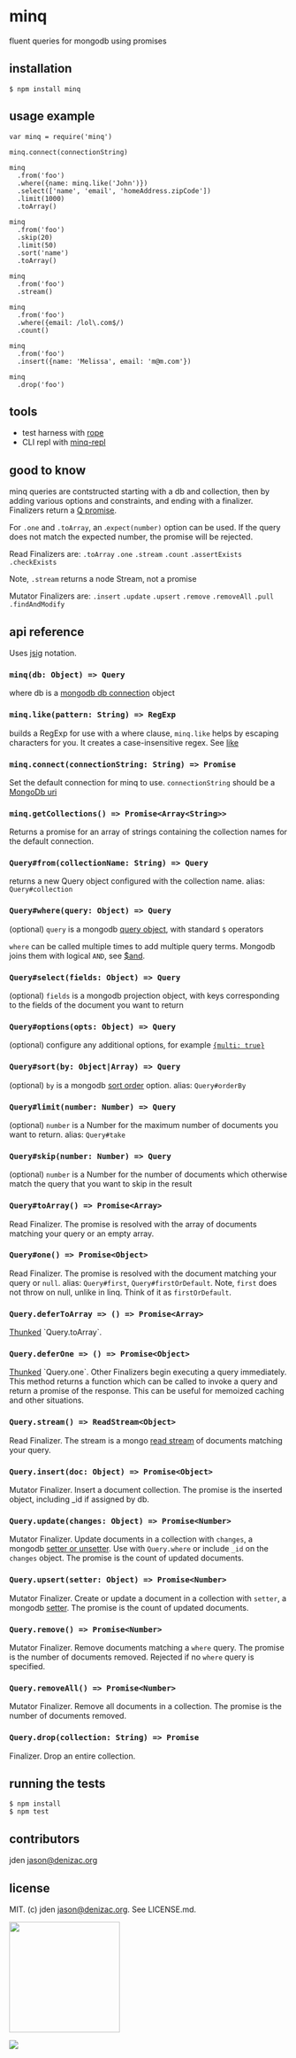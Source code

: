 # minq
fluent queries for mongodb using promises

## installation

    $ npm install minq

## usage example

    var minq = require('minq')

    minq.connect(connectionString)

    minq
      .from('foo')
      .where({name: minq.like('John')})
      .select(['name', 'email', 'homeAddress.zipCode'])
      .limit(1000)
      .toArray()

    minq
      .from('foo')
      .skip(20)
      .limit(50)
      .sort('name')
      .toArray()

    minq
      .from('foo')
      .stream()

    minq
      .from('foo')
      .where({email: /lol\.com$/)
      .count()

    minq
      .from('foo')
      .insert({name: 'Melissa', email: 'm@m.com'})

    minq
      .drop('foo')

## tools
- test harness with [rope](https://github.com/jden/rope)
- CLI repl with [minq-repl](https://github.com/jden/minq-repl)

## good to know

minq queries are contstructed starting with a db and collection, then by adding various options and constraints, and ending with a finalizer. Finalizers return a [Q promise](https://npmjs.org/package/q).

For `.one` and `.toArray`, an .`expect(number)` option can be used. If the query does not match the expected number, the promise will be rejected.

Read Finalizers are: `.toArray` `.one` `.stream` `.count` `.assertExists` `.checkExists`

Note, `.stream` returns a node Stream, not a promise

Mutator Finalizers are: `.insert` `.update` `.upsert` `.remove` `.removeAll` `.pull` `.findAndModify`

## api reference

Uses [jsig](https://github.org/jden/jsig) notation.

### `minq(db: Object) => Query`
where db is a [mongodb db connection](http://mongodb.github.com/node-mongodb-native/api-generated/db.html) object

### `minq.like(pattern: String) => RegExp`
builds a RegExp for use with a where clause, `minq.like` helps by escaping characters for you. It creates a case-insensitive regex. See [like](https://npm.im/like)

### `minq.connect(connectionString: String) => Promise`
Set the default connection for minq to use. `connectionString` should be a [MongoDb uri](http://docs.mongodb.org/manual/reference/connection-string/)

### `minq.getCollections() => Promise<Array<String>>`
Returns a promise for an array of strings containing the collection names for the default connection.

### `Query#from(collectionName: String) => Query`
returns a new Query object configured with the collection name.
alias: `Query#collection`

### `Query#where(query: Object) => Query`
(optional) `query` is a mongodb [query object](http://mongodb.github.com/node-mongodb-native/markdown-docs/queries.html#query-object), with standard `$` operators

`where` can be called multiple times to add multiple query terms. Mongodb joins them with logical `AND`, see [$and](http://docs.mongodb.org/manual/reference/operator/and/#_S_and).

### `Query#select(fields: Object) => Query`
(optional) `fields` is a mongodb projection object, with keys corresponding to the fields of the document you want to return

### `Query#options(opts: Object) => Query`
(optional) configure any additional options, for example [`{multi: true}`](http://docs.mongodb.org/manual/applications/update/#update-multiple-documents&gsc.tab=0)

### `Query#sort(by: Object|Array) => Query`
(optional) `by` is a mongodb [sort order](http://mongodb.github.com/node-mongodb-native/markdown-docs/queries.html#query-options) option.
alias: `Query#orderBy`

### `Query#limit(number: Number) => Query`
(optional) `number` is a Number for the maximum number of documents you want to return.
alias: `Query#take`

### `Query#skip(number: Number) => Query`
(optional) `number` is a Number for the number of documents which otherwise match the query that you want to skip in the result

### `Query#toArray() => Promise<Array>`
Read Finalizer. The promise is resolved with the array of documents matching your query or an empty array.

### `Query#one() => Promise<Object>`
Read Finalizer. The promise is resolved with the document matching your query or `null`.
alias: `Query#first`, `Query#firstOrDefault`. Note, `first` does not throw on null, unlike in linq. Think of it as `firstOrDefault`.

### `Query.deferToArray => () => Promise<Array>`
[Thunked](http://en.wikipedia.org/wiki/Thunk_(functional_programming)) `Query.toArray`.

### `Query.deferOne => () => Promise<Object>`
[Thunked](http://en.wikipedia.org/wiki/Thunk_(functional_programming)) `Query.one`. Other Finalizers begin executing a query immediately. This method returns a function which can be called to invoke a query and return a promise of the response. This can be useful for memoized caching and other situations.

### `Query.stream() => ReadStream<Object>`
Read Finalizer. The stream is a mongo [read stream](http://mongodb.github.com/node-mongodb-native/api-generated/cursorstream.html) of documents matching your query.

### `Query.insert(doc: Object) => Promise<Object>`
Mutator Finalizer. Insert a document collection. The promise is the inserted object, including _id if assigned by db.

### `Query.update(changes: Object) => Promise<Number>`
Mutator Finalizer. Update documents in a collection with `changes`, a mongodb [setter or unsetter](http://mongodb.github.com/node-mongodb-native/markdown-docs/insert.html#update). Use with `Query.where` or include `_id` on the `changes` object. The promise is the count of updated documents.

### `Query.upsert(setter: Object) => Promise<Number>`
Mutator Finalizer. Create or update a document in a collection with `setter`, a mongodb [setter](http://mongodb.github.com/node-mongodb-native/markdown-docs/insert.html#update). The promise is the count of updated documents.

### `Query.remove() => Promise<Number>`
Mutator Finalizer. Remove documents matching a `where` query. The promise is the number of documents removed. Rejected if no `where` query is specified.

### `Query.removeAll() => Promise<Number>`
Mutator Finalizer. Remove all documents in a collection. The promise is the number of documents removed.

### `Query.drop(collection: String) => Promise`
Finalizer. Drop an entire collection.

## running the tests

    $ npm install
    $ npm test

## contributors

jden <jason@denizac.org>

## license
MIT. (c) jden <jason@denizac.org>. See LICENSE.md.

<a href="http://promises-aplus.github.io/promises-spec/"><img src="https://secure.gravatar.com/avatar/1f78ca80239fd9154da65f3678b834c2?s=400&d=https://a248.e.akamai.net/assets.github.com%2Fimages%2Fgravatars%2Fgravatar-user-420.png" width="200" /></a>

<img src="http://upload.wikimedia.org/wikipedia/en/e/eb/MongoDB_Logo.png"/>
